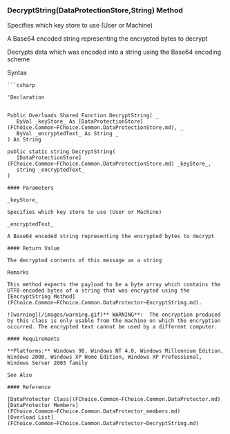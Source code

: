 ﻿### DecryptString(DataProtectionStore,String) Method

Specifies which key store to use (User or Machine)

A Base64 encoded string representing the encrypted bytes to decrypt

Decrypts data which was encoded into a string using the Base64 encoding scheme

Syntax

```vbnet
```csharp

'Declaration
 

Public Overloads Shared Function DecryptString( _
   ByVal _keyStore_ As [DataProtectionStore](FChoice.Common~FChoice.Common.DataProtectionStore.md), _
   ByVal _encryptedText_ As String _
) As String

public static string DecryptString( 
   [DataProtectionStore](FChoice.Common~FChoice.Common.DataProtectionStore.md) _keyStore_,
   string _encryptedText_
)

#### Parameters

_keyStore_

Specifies which key store to use (User or Machine)

_encryptedText_

A Base64 encoded string representing the encrypted bytes to decrypt

#### Return Value

The decrypted contents of this message as a string

Remarks

This method expects the payload to be a byte array which contains the UTF8-encoded bytes of a string that was encrypted using the [EncryptString Method](FChoice.Common~FChoice.Common.DataProtector~EncryptString.md).

![warning](/images/warning.gif)** WARNING**:  The encryption produced by this class is only usable from the machine on which the encryption occurred. The encrypted text cannot be used by a different computer.

#### Requirements

**Platforms:** Windows 98, Windows NT 4.0, Windows Millennium Edition, Windows 2000, Windows XP Home Edition, Windows XP Professional, Windows Server 2003 family

See Also

#### Reference

[DataProtector Class](FChoice.Common~FChoice.Common.DataProtector.md)  
[DataProtector Members](FChoice.Common~FChoice.Common.DataProtector_members.md)  
[Overload List](FChoice.Common~FChoice.Common.DataProtector~DecryptString.md)